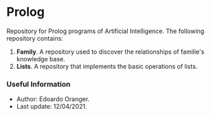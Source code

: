 # Prolog 
Repository for Prolog programs of Artificial Intelligence. The following repository contains:
1. __Family__. A repository used to discover the relationships of familie's knowledge base. 
2. __Lists__. A repository that implements the basic operations of lists. 

### Useful Information
- Author: Edoardo Oranger.
- Last update: 12/04/2021.